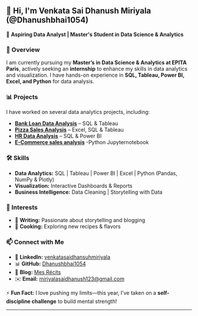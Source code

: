 ## 👋 Hi, I'm **Venkata Sai Dhanush Miriyala** (@Dhanushbhai1054)  

🔹 **Aspiring Data Analyst | Master's Student in Data Science & Analytics**  

### 🚀 Overview  
I am currently pursuing my **Master’s in Data Science & Analytics at EPITA Paris**, actively seeking an **internship** to enhance my skills in data analytics and visualization. I have hands-on experience in **SQL, Tableau, Power BI, Excel, and Python** for data analysis.  

### 📊 Projects  
I have worked on several data analytics projects, including:  
- **[Bank Loan Data Analysis](https://github.com/Dhanushbhai1054/Bank-Loan-Analysis)** – SQL & Tableau  
- **[Pizza Sales Analysis](https://github.com/Dhanushbhai1054/Pizza-sales-analysis)** – Excel, SQL & Tableau  
- **[HR Data Analysis](https://github.com/Dhanushbhai1054/HR-data-Analysis)** – SQL & Power BI
- **[E-Commerce sales analysis](https://github.com/Dhanushbhai1054/Ecommerce-data-analysis)** -Python Jupyternotebook

### 🛠 Skills  
- **Data Analytics:** SQL | Tableau | Power BI | Excel | Python (Pandas, NumPy & Plotly)  
- **Visualization:** Interactive Dashboards & Reports  
- **Business Intelligence:** Data Cleaning | Storytelling with Data  

### 🎯 Interests  
- 📖 **Writing:** Passionate about storytelling and blogging  
- 🍳 **Cooking:** Exploring new recipes & flavors  

### 📫 Connect with Me  
- 💼 **LinkedIn:** [venkatasaidhansuhmiriyala](https://www.linkedin.com/in/venkatasaidhansuhmiriyala/)  
- 📊 **GitHub:** [Dhanushbhai1054](https://github.com/Dhanushbhai1054)  
- 📝 **Blog:** [Mes Récits](https://mesrecits369.blogspot.com/)  
- ✉️ **Email:** miriyalasaidhanush123@gmail.com  

⚡ **Fun Fact:** I love pushing my limits—this year, I’ve taken on a **self-discipline challenge** to build mental strength!  

---
